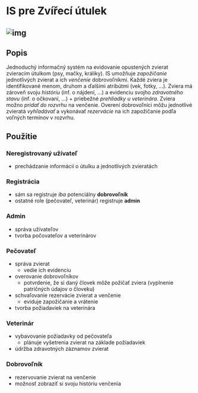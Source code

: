 # IS pre Zvířecí útulek
![img](https://149625707.v2.pressablecdn.com/wp-content/uploads/Dog-cat-banner-img.png)
---

## Popis
Jednoduchý informačný systém na evidovanie opustených zvierat zvieracím útulkom (psy, mačky, králiky). IS umožňuje *zapožičanie* jednotlivých zvierat a ich *venčenie* dobrovoľníkmi. Každé zviera je identifikované menom, druhom a ďalšími atribútmi (vek, fotky, ...). Zviera má zároveň svoju *históriu* (inf. o nájdení, ...) a evidenciu svojho *zdravotného stavu* (inf. o očkovaní, ...) + priebežné *prehliadky u veterinára*. Zviera možno *pridať do rozvrhu* na venčenie. Overení dobrovoľníci môžu jednotlivé zvieratá *vyhľadávať* a vykonávať *rezervácie* na ich zapožičanie podľa voľných termínov v rozvrhu.



## Použitie

### Neregistrovaný užívateľ
- prechádzanie informácií o útulku a jednotlivých zvieratách

### Registrácia
- sám sa registruje *iba* potenciálny **dobrovoľník**
- ostatné role (pečovateľ, veterinár) registruje **admin**

### Admin
- správa užívateľov
- tvorba počovateľov a veterinárov

### Pečovateľ
- správa zvierat
  - vedie ich evidenciu
- overovanie dobrovoľníkov
  - potvrdenie, že si daný človek môže požičať zviera (vyplnenie patričných údajov o človeku) 
- schvaľovanie rezervácie zvierat a venčenie
  - eviduje zapožičanie a vrátenie
- tvorba požiadaviek na veterinára

### Veterinár
- vybavovanie požiadavky od pečovateľa
  - plánuje vyšetrenia zvierat na základe požiadaviek
- údržba zdravotných záznamov zvierat

### Dobrovoľník
- rezervovanie zvierat na venčenie
- možnosť zobraziť si svoju históriu venčenia
